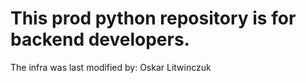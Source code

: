 # This prod python repository is for backend developers. 
The infra was last modified by: Oskar Litwinczuk